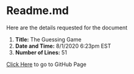# Readme.md


Here are the details requested for the document
1. **Title:** The Guessing Game
1. **Date and Time:** 8/1/2020 6:23pm EST
1. **Number of Lines:** 51

[Click Here](https://github.com/PeterPan2009/Exercises.git) to go to GitHub Page

